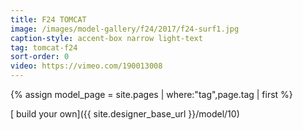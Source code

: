 ```yaml
---
title: F24 TOMCAT
image: /images/model-gallery/f24/2017/f24-surf1.jpg
caption-style: accent-box narrow light-text
tag: tomcat-f24
sort-order: 0
video: https://vimeo.com/190013008
---
```

{% assign model_page = site.pages | where:"tag",page.tag | first %}

[ build your own]({{ site.designer_base_url }}/model/10)

